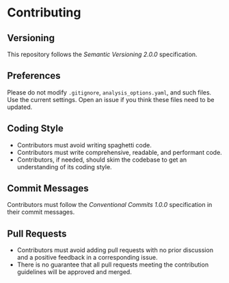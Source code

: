 # Contributing

## Versioning

This repository follows the _Semantic Versioning 2.0.0_ specification.

## Preferences

Please do not modify `.gitignore`, `analysis_options.yaml`, and such files. Use
the current settings. Open an issue if you think these files need to be updated.

## Coding Style

- Contributors must avoid writing spaghetti code.
- Contributors must write comprehensive, readable, and performant code.
- Contributors, if needed, should skim the codebase to get an understanding of
  its coding style.

## Commit Messages

Contributors must follow the _Conventional Commits 1.0.0_ specification in their
commit messages.

## Pull Requests

- Contributors must avoid adding pull requests with no prior discussion and a
  positive feedback in a corresponding issue.
- There is no guarantee that all pull requests meeting the contribution
  guidelines will be approved and merged.
